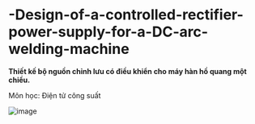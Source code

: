 # -Design-of-a-controlled-rectifier-power-supply-for-a-DC-arc-welding-machine

__Thiết kế bộ nguồn chỉnh lưu có điều khiển cho máy hàn hồ quang một chiều.__
  
  Môn học: Điện tử công suất

![image](https://github.com/user-attachments/assets/c2d10f33-392d-44cc-b286-771c28374ab4)
